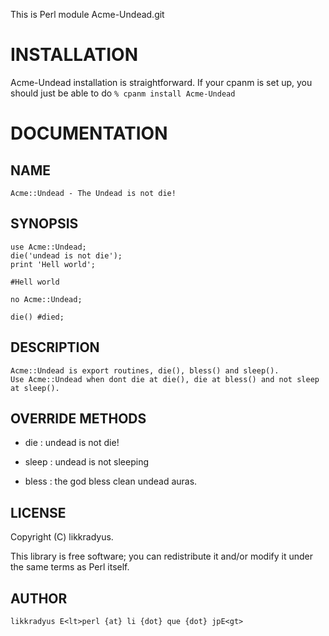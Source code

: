 This is Perl module Acme-Undead.git

# INSTALLATION

Acme-Undead installation is straightforward. If your cpanm is set up, you should just be able to do
`% cpanm install Acme-Undead`

# DOCUMENTATION

## NAME

    Acme::Undead - The Undead is not die!

## SYNOPSIS

    use Acme::Undead;
    die('undead is not die');
    print 'Hell world';

    #Hell world

    no Acme::Undead;

    die() #died;

## DESCRIPTION

    Acme::Undead is export routines, die(), bless() and sleep().
    Use Acme::Undead when dont die at die(), die at bless() and not sleep at sleep().

## OVERRIDE METHODS

- die
: undead is not die!

- sleep
: undead is not sleeping

- bless
: the god bless clean undead auras.

## LICENSE

Copyright (C) likkradyus.

This library is free software; you can redistribute it and/or modify
it under the same terms as Perl itself.

## AUTHOR

    likkradyus E<lt>perl {at} li {dot} que {dot} jpE<gt>
